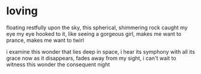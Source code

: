 # loving

floating restfully upon the sky,
this spherical, shimmering rock caught my eye
my eye hooked to it, like seeing a gorgeous girl,
makes me want to prance, makes me want to twirl

i examine this wonder that lies deep in space,
i hear its symphony with all its grace
now as it disappears, fades away from my sight,
i can't wait to witness this wonder the consequent night
